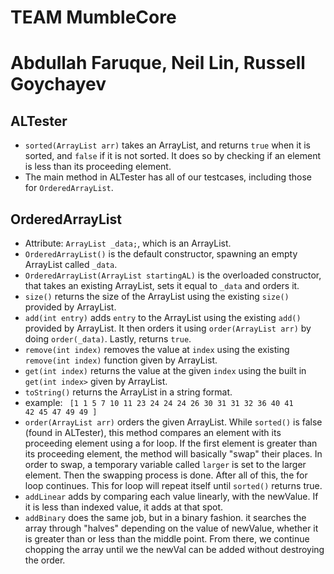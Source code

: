 # TEAM MumbleCore
# Abdullah Faruque, Neil Lin, Russell Goychayev

## ALTester
* <code>sorted(ArrayList<Integer> arr)</code> takes an ArrayList, and returns <code>true</code> when it is sorted, and <code>false</code> if it is not sorted. It does so by checking if an element is less than its proceeding element. 
* The main method in ALTester has all of our testcases, including those for <code>OrderedArrayList</code>.

## OrderedArrayList
* Attribute: <code>ArrayList<Integer> _data;</code>, which is an ArrayList. 
* <code>OrderedArrayList()</code> is the default constructor, spawning an empty ArrayList called <code>_data</code>.
* <code>OrderedArrayList(ArrayList<Integer> startingAL)</code> is the overloaded constructor, that takes an existing ArrayList, sets it equal to <code>_data</code> and orders it. 
* <code>size()</code> returns the size of the ArrayList using the existing <code>size()</code> provided by ArrayList.
* <code>add(int entry)</code> adds <code>entry</code> to the ArrayList using the existing <code>add()</code> provided by ArrayList. It then orders it using <code>order(ArrayList<Integer> arr)</code> by doing <code>order(_data)</code>. Lastly, returns <code>true</code>.
* <code>remove(int index)</code> removes the value at <code>index</code> using the existing <code>remove(int index)</code> function given by ArrayList. 
* <code>get(int index)</code> returns the value at the given <code>index</code> using the built in <code>get(int index></code> given by ArrayList. 
* <code>toString()</code> returns the ArrayList in a string format. 
* example: <code> [1 1 5 7 10 11 23 24 24 24 26 30 31 31 32 36 40 41 42 45 47 49 49  ] </code>
* <code>order(ArrayList<Integer> arr)</code> orders the given ArrayList. While <code>sorted()</code> is false (found in ALTester), this method compares an element with its proceeding element using a for loop. If the first element is greater than its proceeding element, the method will basically "swap" their places. In order to swap, a temporary variable called <code>larger</code> is set to the larger element. Then the swapping process is done. After all of this, the for loop continues. This for loop will repeat itself until <code>sorted()</code> returns true. 
* <code>addLinear</code> adds by comparing each value linearly, with the newValue. If it is less than indexed value, it adds at that spot.
* <code>addBinary</code> does the same job, but in a binary fashion. it searches the array through "halves" depending on the value of newValue, whether it is greater than or less than the middle point. From there, we continue chopping the array until we the newVal can be added without destroying the order.

